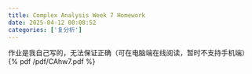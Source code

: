 ```yaml
---
title: Complex Analysis Week 7 Homework
date: 2025-04-12 00:08:52
categories: ['复分析']
---
```

作业是我自己写的，无法保证正确（可在电脑端在线阅读，暂时不支持手机端）
{% pdf /pdf/CAhw7.pdf %}